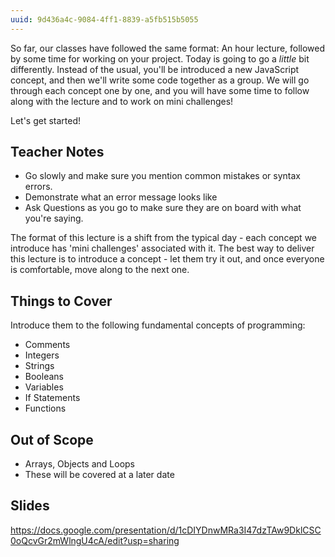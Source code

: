 ```yaml
---
uuid: 9d436a4c-9084-4ff1-8839-a5fb515b5055
---
```


So far, our classes have followed the same format: An hour lecture, followed by some time for working on your project. Today is going to go a _little_ bit differently. Instead of the usual, you'll be introduced a new JavaScript concept, and then we'll write some code together as a group. We will go through each concept one by one, and you will have some time to follow along with the lecture and to work on mini challenges!

Let's get started!

## Teacher Notes

- Go slowly and make sure you mention common mistakes or syntax errors.
- Demonstrate what an error message looks like
- Ask Questions as you go to make sure they are on board with what you're saying.

The format of this lecture is a shift from the typical day - each concept we introduce has 'mini challenges' associated with it.
The best way to deliver this lecture is to introduce a concept - let them try it out, and once everyone is comfortable, move along to the next one.

## Things to Cover

Introduce them to the following fundamental concepts of programming:

- Comments
- Integers
- Strings
- Booleans
- Variables
- If Statements
- Functions

## Out of Scope

- Arrays, Objects and Loops
- These will be covered at a later date

## Slides

https://docs.google.com/presentation/d/1cDIYDnwMRa3I47dzTAw9DklCSC0oQcvGr2mWlngU4cA/edit?usp=sharing
